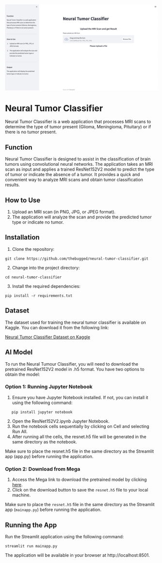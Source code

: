 
![Neural Tumor Classifier](screenshot.png)

## 
# Neural Tumor Classifier
Neural Tumor Classifier is a web application that processes MRI scans to determine the type of tumor present (Glioma, Meningioma, Pituitary) or if there is no tumor present.


## Function
Neural Tumor Classifier is designed to assist in the classification of brain tumors using convolutional neural networks. The application takes an MRI scan as input and applies a trained ResNet152V2 model to predict the type of tumor or indicate the absence of a tumor. It provides a quick and convenient way to analyze MRI scans and obtain tumor classification results.


## How to Use
1. Upload an MRI scan (in PNG, JPG, or JPEG format).
2. The application will analyze the scan and provide the predicted tumor type or indicate no tumor.


## Installation
1. Clone the repository:
```shell
git clone https://github.com/thebugged/neural-tumor-classifier.git
```

2. Change into the project directory: 
```shell
cd neural-tumor-classifier
```

3. Install the required dependencies: 
```shell
pip install -r requirements.txt
```


## Dataset
The dataset used for training the neural tumor classifier is available on Kaggle. You can download it from the following link:

[Neural Tumor Classifier Dataset on Kaggle](https://www.kaggle.com/datasets/masoudnickparvar/brain-tumor-mri-dataset)


## AI Model
To run the Neural Tumour Classifier, you will need to download the pretrained ResNet152V2 model in .h5 format. You have two options to obtain the model:


### Option 1: Running Jupyter Notebook
1. Ensure you have Jupyter Notebook installed. If not, you can install it using the following command:
```shell
   pip install jupyter notebook
```
2. Open the ResNet152V2.ipynb Jupyter Notebook.
3. Run the notebook cells sequentially by clicking on Cell and selecting Run All.
4. After running all the cells, the resnet.h5 file will be generated in the same directory as the notebook.

Make sure to place the resnet.h5 file in the same directory as the Streamlit app (app.py) before running the application.

### Option 2: Download from Mega
1. Access the Mega link to download the pretrained model by clicking [here](https://mega.nz/folder/46QwiSCY#kTgCWkBJFQ1durISD71zqQ).
2. Click on the download button to save the `resnet.h5` file to your local machine.

Make sure to place the `resnet.h5` file in the same directory as the Streamlit app (`mainapp.py`) before running the application.

## Running the App
Run the Streamlit application using the following command:

```shell
streamlit run mainapp.py
```
The application will be available in your browser at http://localhost:8501.

